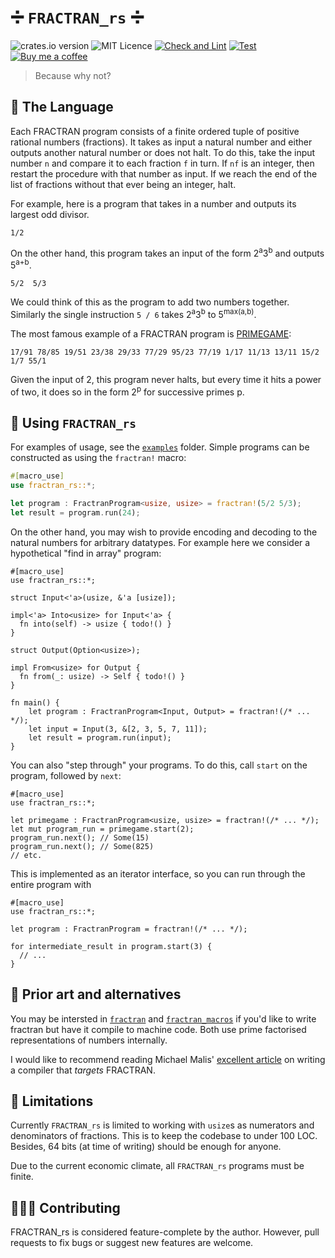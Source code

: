 # ➗ `FRACTRAN_rs` ➗
![crates.io version](https://img.shields.io/crates/v/fractran_rs)
![MIT Licence](https://img.shields.io/github/license/rspencer01/fractran_rs)
[![Check and Lint](https://github.com/rspencer01/fractran_rs/actions/workflows/check-and-lint.yaml/badge.svg)](https://github.com/rspencer01/fractran_rs/actions/workflows/check-and-lint.yaml)
[![Test](https://github.com/rspencer01/fractran_rs/actions/workflows/test.yaml/badge.svg)](https://github.com/rspencer01/fractran_rs/actions/workflows/test.yaml)
[![Buy me a coffee](https://img.shields.io/badge/-buy_me_a%C2%A0coffee-gray?logo=buy-me-a-coffee)](https://www.buymeacoffee.com/rspencer)

> Because why not?

## 📜 The Language

Each FRACTRAN program consists of a finite ordered tuple of positive rational numbers (fractions).
It takes as input a natural number and either outputs another natural number or does not halt.
To do this, take the input number `n` and compare it to each fraction `f` in turn. If `nf` is an integer, then restart the procedure with that number as input. If we reach the end of the list of fractions without that ever being an integer, halt.

For example, here is a program that takes in a number and outputs its largest odd divisor.
```text
1/2
```

On the other hand, this program takes an input of the form 2<sup>a</sup>3<sup>b</sup> and outputs 5<sup>a+b</sup>.
```text
5/2  5/3
```
We could think of this as the program to add two numbers together.  Similarly the single instruction `5 / 6` takes 2<sup>a</sup>3<sup>b</sup> to 5<sup>max(a,b)</sup>.

The most famous example of a FRACTRAN program is [PRIMEGAME](https://github.com/rspencer01/fractran_rs/tree/main/examples/primegame.rs):
```text
17/91 78/85 19/51 23/38 29/33 77/29 95/23 77/19 1/17 11/13 13/11 15/2 1/7 55/1
```
Given the input of 2, this program never halts, but every time it hits a power of two, it does so in the form 2<sup>p</sup> for successive primes p.

## 🦄 Using `FRACTRAN_rs`

For examples of usage, see the [`examples`](https://github.com/rspencer01/fractran_rs/tree/main/examples) folder. Simple programs can be constructed as using the `fractran!` macro:
```rust
#[macro_use]
use fractran_rs::*;

let program : FractranProgram<usize, usize> = fractran!(5/2 5/3);
let result = program.run(24);
```

On the other hand, you may wish to provide encoding and decoding to the natural numbers for arbitrary datatypes. For example here we consider a hypothetical "find in array" program:
```no_run
#[macro_use]
use fractran_rs::*;

struct Input<'a>(usize, &'a [usize]);

impl<'a> Into<usize> for Input<'a> {
  fn into(self) -> usize { todo!() }
}

struct Output(Option<usize>);

impl From<usize> for Output {
  fn from(_: usize) -> Self { todo!() }
}

fn main() {
    let program : FractranProgram<Input, Output> = fractran!(/* ... */);
    let input = Input(3, &[2, 3, 5, 7, 11]);
    let result = program.run(input);
}
```

You can also "step through" your programs. To do this, call `start` on the program, followed by `next`:
```no_run
#[macro_use]
use fractran_rs::*;

let primegame : FractranProgram<usize, usize> = fractran!(/* ... */);
let mut program_run = primegame.start(2);
program_run.next(); // Some(15)
program_run.next(); // Some(825)
// etc.
```
This is implemented as an iterator interface, so you can run through the entire program with
```no_run
#[macro_use]
use fractran_rs::*;

let program : FractranProgram = fractran!(/* ... */);

for intermediate_result in program.start(3) {
  // ...
}
```

## 🎨 Prior art and alternatives
You may be intersted in [`fractran`](https://crates.io/crates/fractran) and [`fractran_macros`](https://crates.io/crates/fractran_macros) if you'd like to write fractran but have it compile to machine code.
Both use prime factorised representations of numbers internally.

I would like to recommend reading Michael Malis' [excellent article](https://malisper.me/building-fizzbuzz-fractran-bottom/) on writing a compiler that _targets_ FRACTRAN.

## 🚨 Limitations
Currently `FRACTRAN_rs` is limited to working with `usize`s as numerators and denominators of fractions. This is to keep the codebase to under 100 LOC. Besides, 64 bits (at time of writing) should be enough for anyone.

Due to the current economic climate, all `FRACTRAN_rs` programs must be finite.

## 👩🏼‍💻 Contributing
FRACTRAN_rs is considered feature-complete by the author. However, pull requests to fix bugs or suggest new features are welcome.
